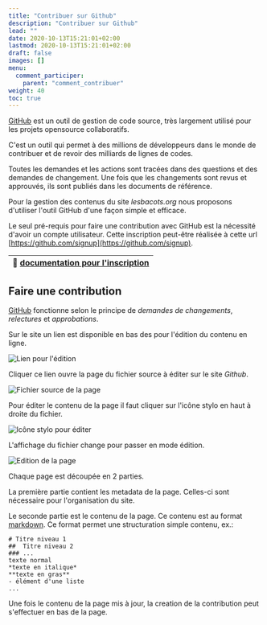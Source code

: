 ```yaml
---
title: "Contribuer sur Github"
description: "Contribuer sur Github"
lead: ""
date: 2020-10-13T15:21:01+02:00
lastmod: 2020-10-13T15:21:01+02:00
draft: false
images: []
menu:
  comment_participer:
    parent: "comment_contribuer"
weight: 40
toc: true
---
```


[GitHub](https://fr.github.com/) est un outil de gestion de code source, très largement utilisé pour les projets opensource collaboratifs.

C'est un outil qui permet à des millions de développeurs dans le monde de contribuer et de revoir des milliards de lignes de codes.

Toutes les demandes et les actions sont tracées dans des questions et des demandes de changement.
Une fois que les changements sont revus et approuvés, ils sont publiés dans les documents de référence.

Pour la gestion des contenus du site *lesbacots.org* nous proposons d'utiliser l'outil GitHub d'une façon simple et efficace.

Le seul pré-requis pour faire une contribution avec GitHub est la nécessité d'avoir un compte utilisateur. Cette inscription peut-être réalisée à cette url [https://github.com/signup](https://github.com/signup).

| :memo: [documentation pour l'inscription](https://docs.github.com/en/get-started/signing-up-for-github/signing-up-for-a-new-github-account) |
|---------------------------------------------------------------------------------------------------------------------------------------------|

## Faire une contribution

[GitHub](https://fr.github.com/) fonctionne selon le principe de *demandes de changements*, *relectures* et *approbations*.

Sur le site un lien est disponible en bas des pour l'édition du contenu en ligne.

![Lien pour l'édition](images/editer-sur-github.png "Lien pour l'édition")

Cliquer ce lien ouvre la page du fichier source à éditer sur le site *Github*.

![Fichier source de la page](images/source-de-la-page-sur-github.png "fichier source de la page")

Pour éditer le contenu de la page il faut cliquer sur l'icône stylo en haut à droite du fichier.

![Icône stylo pour éditer](images/icone-stylo-pour-editer.png "Icône stylo pour éditer")

L'affichage du fichier change pour passer en mode édition.

![Edition de la page](images/edition-de-la-page.png "Edition de la page")

Chaque page est découpée en 2 parties.

La première partie contient les metadata de la page. Celles-ci sont nécessaire pour l'organisation du site.

Le seconde partie est le contenu de la page. Ce contenu est au format [markdown](https://docs.framasoft.org/fr/grav/markdown.html). Ce format permet une structuration simple contenu, ex.:

```
# Titre niveau 1
##  Titre niveau 2
### ...
texte normal
*texte en italique*
**texte en gras**
- élément d'une liste
...
```

Une fois le contenu de la page mis à jour, la creation de la contribution peut s'effectuer en bas de la page.
